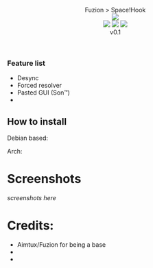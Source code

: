 <p align="center">
  Fuzion > Space!Hook<br>
  <img src="https://flat.badgen.net/badge/VAC/Caution/yellow?icon=terminal"><br>
  <img src="https://forthebadge.com/images/badges/made-with-c.svg">
  <img src="https://forthebadge.com/images/badges/made-with-c-plus-plus.svg">
<img src="https://i.imgur.com/2YtOucm.png"><br>v0.1
</p> <br>

### Feature list <br>

- Desync
- Forced resolver
- Pasted GUI (Son:tm:)
- 
## How to install <br>

Debian based: <br>

Arch: <br>


# Screenshots
*screenshots here*



# Credits:
- Aimtux/Fuzion for being a base
- 
- 
